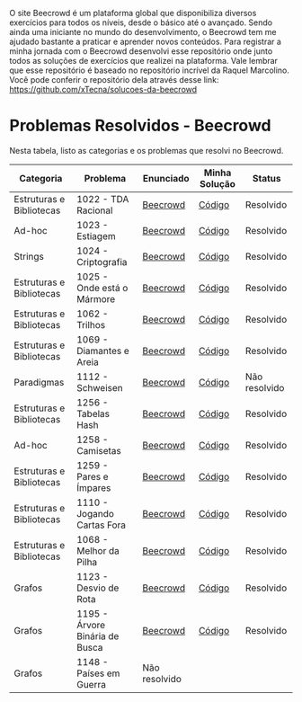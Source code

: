 O site Beecrowd é um plataforma global que disponibiliza diversos exercícios para todos os níveis, desde o básico até o avançado. Sendo ainda uma iniciante no mundo do desenvolvimento, o Beecrowd tem me ajudado bastante a praticar e aprender novos conteúdos. Para registrar a minha jornada com o Beecrowd desenvolvi esse repositório onde junto todos as soluções de exercícios que realizei na plataforma. Vale lembrar que esse repositório é baseado no repositório incrível da Raquel Marcolino. Você pode conferir o repositório dela através desse link: https://github.com/xTecna/solucoes-da-beecrowd

# Problemas Resolvidos - Beecrowd  

Nesta tabela, listo as categorias e os problemas que resolvi no Beecrowd.

| Categoria                | Problema | Enunciado | Minha Solução | Status |
|--------------------------|----------|-----------|---------------|--------|
| Estruturas e Bibliotecas | 1022 - TDA Racional | [Beecrowd](https://www.beecrowd.com.br/judge/pt/problems/view/1022) | [Código](https://github.com/M705-bit/beecrowd/blob/main/1022-%20TDA%20Racional.cpp) | Resolvido |
| Ad-hoc                   | 1023 - Estiagem | [Beecrowd](https://www.beecrowd.com.br/judge/pt/problems/view/1023) | [Código](../blob/main/1023-Estiagem.c) | Resolvido |
| Strings                  | 1024 - Criptografia | [Beecrowd](https://www.beecrowd.com.br/judge/pt/problems/view/1024) | [Código](../blob/main/1024-Criptografia) | Resolvido |
| Estruturas e Bibliotecas | 1025 - Onde está o Mármore | [Beecrowd](https://www.beecrowd.com.br/judge/pt/problems/view/1025) | [Código](../blob/main/1025-Onde%20está%20o%20Mármore.cpp) | Resolvido |
| Estruturas e Bibliotecas | 1062 - Trilhos | [Beecrowd](https://www.beecrowd.com.br/judge/pt/problems/view/1062) | [Código](../blob/main/1062-Trilhos.c) | Resolvido |
| Estruturas e Bibliotecas | 1069 - Diamantes e Areia | [Beecrowd](https://www.beecrowd.com.br/judge/pt/problems/view/1069) | [Código](../blob/main/1069.py) | Resolvido |
| Paradigmas               | 1112 - Schweisen | [Beecrowd](https://www.beecrowd.com.br/judge/pt/problems/view/1112) | [Código](../blob/main/1112%20-%20Schweisen.py) | Não resolvido |
| Estruturas e Bibliotecas | 1256 - Tabelas Hash | [Beecrowd](https://www.beecrowd.com.br/judge/pt/problems/view/1256) | [Código](../blob/main/1256_Tabelas_Hash.py) | Resolvido |
| Ad-hoc                   | 1258 - Camisetas | [Beecrowd](https://www.beecrowd.com.br/judge/pt/problems/view/1258) | [Código](../blob/main/1258%20-%20Camisetas.cpp) | Resolvido |
| Estruturas e Bibliotecas | 1259 - Pares e Ímpares | [Beecrowd](https://www.beecrowd.com.br/judge/pt/problems/view/1259) | [Código](../blob/main/1259.cpp) | Resolvido |
| Estruturas e Bibliotecas | 1110 - Jogando Cartas Fora | [Beecrowd](https://www.beecrowd.com.br/judge/pt/problems/view/1110) | [Código](../blob/main/Jogando%20Cartas%20Fora.cpp) | Resolvido |
| Estruturas e Bibliotecas | 1068 - Melhor da Pilha | [Beecrowd](https://www.beecrowd.com.br/judge/pt/problems/view/1068) | [Código](../blob/main/Melhor_da_Pilha.c) | Resolvido |
| Grafos                   | 1123 - Desvio de Rota | [Beecrowd](https://judge.beecrowd.com/pt/problems/view/1123) | [Código](1123.py) | Resolvido |
| Grafos                   | 1195 - Árvore Binária de Busca |  [Beecrowd](https://judge.beecrowd.com/pt/problems/view/1195) | [Código](1195.py) |Resolvido|
| Grafos                   | 1148 - Países em Guerra |  Não resolvido|


